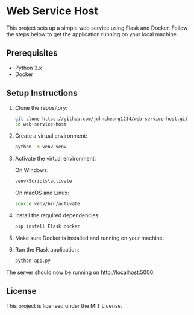 # Web Service Host

This project sets up a simple web service using Flask and Docker. Follow the steps below to get the application running on your local machine.

## Prerequisites

- Python 3.x
- Docker

## Setup Instructions

1. Clone the repository:

    ```sh
    git clone https://github.com/johncheong1234/web-service-host.git
    cd web-service-host
    ```

2. Create a virtual environment:

    ```sh
    python -m venv venv
    ```

3. Activate the virtual environment:

    On Windows:
    ```sh
    venv\Scripts\activate
    ```

    On macOS and Linux:
    ```sh
    source venv/bin/activate
    ```

4. Install the required dependencies:

    ```sh
    pip install Flask docker
    ```

5. Make sure Docker is installed and running on your machine.

6. Run the Flask application:

    ```sh
    python app.py
    ```

The server should now be running on [http://localhost:5000](http://localhost:5000).

## License

This project is licensed under the MIT License.
